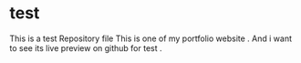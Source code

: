 # test
This is a test Repository file
This is one of my portfolio website . And i want to see its live preview on github for test .
